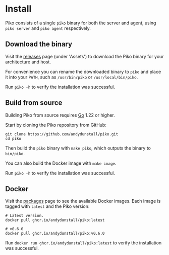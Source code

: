 # Install

Piko consists of a single `piko` binary for both the server and agent, using
`piko server` and `piko agent` respectively.

## Download the binary

Visit the [releases](https://github.com/andydunstall/piko/releases) page (under
'Assets') to download the Piko binary for your architecture and host.

For convenience you can rename the downloaded binary to `piko` and place it
into your `PATH`, such as `/usr/bin/piko` or `/usr/local/bin/piko`.

Run `piko -h` to verify the installation was successful.

## Build from source

Building Piko from source requires [Go](https://golang.org/doc/install) 1.22 or
higher.

Start by cloning the Piko repository from GitHub:
```
git clone https://github.com/andydunstall/piko.git
cd piko
```

Then build the `piko` binary with `make piko`, which outputs the binary to
`bin/piko`.

You can also build the Docker image with `make image`.

Run `piko -h` to verify the installation was successful.

## Docker

Visit the [packages](https://github.com/andydunstall/piko/pkgs/container/piko)
page to see the available Docker images. Each image is tagged with `latest` and
the Piko version:
```
# Latest version.
docker pull ghcr.io/andydunstall/piko:latest

# v0.6.0
docker pull ghcr.io/andydunstall/piko:v0.6.0
```

Run `docker run ghcr.io/andydunstall/piko:latest` to verify the installation
was successful.

